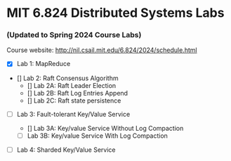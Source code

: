 # MIT 6.824 Distributed Systems Labs

### (Updated to Spring 2024 Course Labs)

Course website: http://nil.csail.mit.edu/6.824/2024/schedule.html

- [x] Lab 1: MapReduce 
- [] Lab 2: Raft Consensus Algorithm
  - [] Lab 2A: Raft Leader Election
  - [] Lab 2B: Raft Log Entries Append
  - [] Lab 2C: Raft state persistence
- [ ] Lab 3: Fault-tolerant Key/Value Service
  - [] Lab 3A: Key/value Service Without Log Compaction
  - [ ] Lab 3B: Key/value Service With Log Compaction
- [ ] Lab 4: Sharded Key/Value Service


